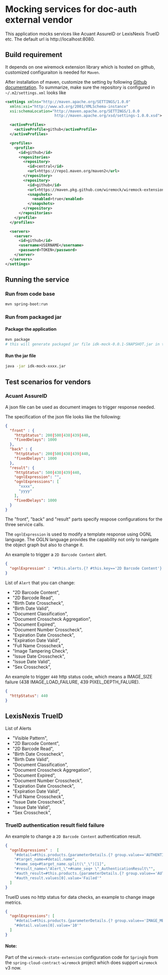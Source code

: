 # Mocking services for doc-auth external vendor

This application mocks services like Acuant AssureID or LexisNexis TrueID etc. The default url is http://localhost:8080.

## Build requirement
It depends on one wiremock extension library which is hosted on github, customized configuraiton is needed for `Maven`.

After installation of maven, customize the setting by following [Github documentation](https://docs.github.com/en/packages/working-with-a-github-packages-registry/working-with-the-apache-maven-registry). 
To summarize, make sure the repository is configured in `~/.m2/settings.xml` looks like
```xml
<settings xmlns="http://maven.apache.org/SETTINGS/1.0.0"
  xmlns:xsi="http://www.w3.org/2001/XMLSchema-instance"
  xsi:schemaLocation="http://maven.apache.org/SETTINGS/1.0.0
                      http://maven.apache.org/xsd/settings-1.0.0.xsd">

  <activeProfiles>
    <activeProfile>github</activeProfile>
  </activeProfiles>

  <profiles>
    <profile>
      <id>github</id>
      <repositories>
        <repository>
          <id>central</id>
          <url>https://repo1.maven.org/maven2</url>
        </repository>
        <repository>
          <id>github</id>
          <url>https://maven.pkg.github.com/wiremock/wiremock-extension-state</url>
          <snapshots>
            <enabled>true</enabled>
          </snapshots>
        </repository>
      </repositories>
    </profile>
  </profiles>

  <servers>
    <server>
      <id>github</id>
      <username>USERNAME</username>
      <password>TOKEN</password>
    </server>
  </servers>
</settings>
```



## Running the service

### Run from code base
```bash
mvn spring-boot:run
```

### Run from packaged jar

#### Package the application
```bash
mvn package
# this will generate packaged jar file idk-mock-0.0.1-SNAPSHOT.jar in target directory
```
#### Run the jar file
```bash
java -jar idk-mock-xxxx.jar
```

## Test scenarios for vendors

### Acuant AssureID

A json file can be used as document images to trigger response needed.

The specification of the json file looks like the following:

```json
{
  "front" : {
    "httpStatus": 200|500|438|439|440,
    "fixedDelays": 1000
  },
  "back" : {
    "httpStatus": 200|500|438|439|440,
    "fixedDelays": 1000
  },
  "result": {
    "httpStatus": 500|438|439|440,
    "ognlExpression": "",
    "ognlExpressions": [
      "xxxx",
      "yyyy"
    ],
    "fixedDelays": 1000
  }
}
```
The "front", "back" and "result" parts specify respose configurations for the three service calls.

The `ognlExpression` is used to modify a template response using OGNL language. The OGLN language provides the capability not only to navigate the object graph but also to change it. 


An example to trigger a `2D Barcode Content` alert.
```json
{
  "ognlExpression" : "#this.alerts.{? #this.key=='2D Barcode Content'}[0].result=5, #this.result=5"
}
```

List of `Alert` that you can change:

* "2D Barcode Content",
* "2D Barcode Read",
* "Birth Date Crosscheck",
* "Birth Date Valid",
* "Document Classification",
* "Document Crosscheck Aggregation",
* "Document Expired",
* "Document Number Crosscheck",
* "Expiration Date Crosscheck",
* "Expiration Date Valid",
* "Full Name Crosscheck",
* "Image Tampering Check",
* "Issue Date Crosscheck",
* "Issue Date Valid",
* "Sex Crosscheck",

An example to trigger `440` http status code, which means a IMAGE_SIZE failure (438 IMAGE_LOAD_FAILURE, 439 PIXEL_DEPTH_FALURE).
```json
{
  "httpStatus": 440
}
```

## LexisNexis TrueID

List of Alerts

* "Visible Pattern",
* "2D Barcode Content",
* "2D Barcode Read",
* "Birth Date Crosscheck",
* "Birth Date Valid",
* "Document Classification",
* "Document Crosscheck Aggregation",
* "Document Expired",
* "Document Number Crosscheck",
* "Expiration Date Crosscheck",
* "Expiration Date Valid",
* "Full Name Crosscheck",
* "Issue Date Crosscheck",
* "Issue Date Valid",
* "Sex Crosscheck",

### TrueID authentication result field failure

An example to change a `2D Barcode Content` authentication result.
```json
{
  "ognlExpressions" :  [
    "#detail=#this.products.{parameterDetails.{? group.value=='AUTHENTICATION_RESULT' && name.endsWith('AlertName') && values.{?value=='2D Barcode Content'}.size==1 }}[0][0]",
    "#target_name=#detail.name",
    "#name_seq=#target_name.split(\"_\")[1]",
    "#result_name=\"Alert_\"+#name_seq+ \"_AuthenticationResult\"",
    "#auth_result=#this.products.{parameterDetails.{? group.value=='AUTHENTICATION_RESULT' && name==#result_name }}[0][0]",
    "#auth_result.values[0].value='Failed'"
  ]
}
```

TrueID uses no http status for data checks, an example to change image metrics.
```json
{
  "ognlExpressions": [
    "#detail=#this.products.{parameterDetails.{? group.value=='IMAGE_METRICS_RESULT' && name=='GlareMetric' }}[0][0]",
    "#detail.values[0].value='10'"
  ]
}
```
#### Note: 
Part of the `wiremock-state-extension` configuration code for `Spring`is from the `spring-cloud-contract-wiremock` project which does support `wiremock` v3 now.
